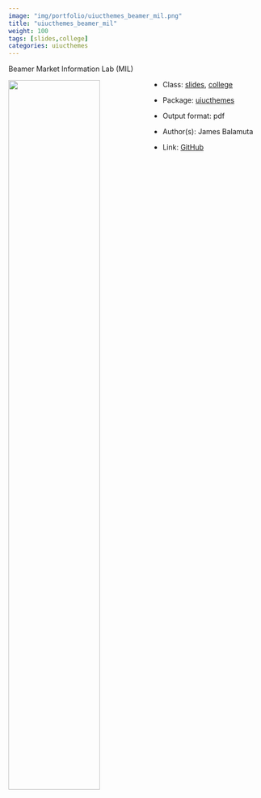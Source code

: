 ```yaml
---
image: "img/portfolio/uiucthemes_beamer_mil.png"
title: "uiucthemes_beamer_mil"
weight: 100
tags: [slides,college]
categories: uiucthemes
---
```


Beamer Market Information Lab (MIL)

<!--more-->

<p><a href="../../img/portfolio/uiucthemes_beamer_mil.png"><img class = "jf-image-shadow" src="../../img/portfolio/uiucthemes_beamer_mil.png" width="60%"  align="left"></a></p>

- Class: [slides](../../tags/slides), [college](../../tags/college)
- Package: [uiucthemes](uiucthemes)
- Output format: pdf

- Author(s): James Balamuta
- Link: [GitHub](https://github.com/illinois-r/uiucthemes)


